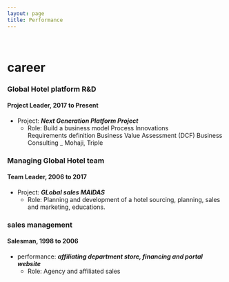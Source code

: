```yaml
---
layout: page
title: Performance
---
```


<br/>


# career

### Global Hotel platform R&D 
#### Project Leader, 2017 to Present

* Project: _**Next Generation Platform Project**_
  * Role: Build a business model
          Process Innovations  
          Requirements definition
          Business Value Assessment (DCF)
          Business Consulting _ Mohaji, Triple

### Managing Global Hotel team
#### Team Leader,	2006 to 2017

* Project: _**GLobal sales MAIDAS**_
  * Role: Planning and development of a hotel sourcing, planning, sales and marketing, educations.

### sales management
#### Salesman, 1998 to 2006

* performance: _**affiliating department store, financing and portal website**_
  * Role: Agency and affiliated sales

<br/>


